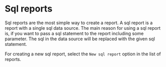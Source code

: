 # Sql reports

Sql reports are the most simple way to create a report. A sql report is a report with a single sql data source. The main reason for using a sql report is,
if you want to pass a sql statement to the report including some parameter. The sql in the data source will be replaced with the given sql statement.

For creating a new sql report, select the `New sql report` option in the list of reports.
